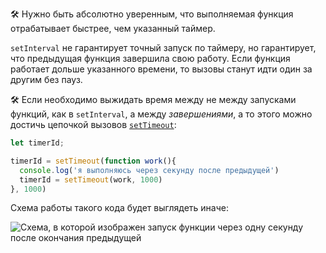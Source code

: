 🛠 Нужно быть абсолютно уверенным, что выполняемая функция отрабатывает быстрее, чем указанный таймер.

`setInterval` не гарантирует точный запуск по таймеру, но гарантирует, что предыдущая функция завершила свою работу. Если функция работает дольше указанного времени, то вызовы станут идти один за другим без пауз.

🛠 Если необходимо выжидать время между не между запусками функций, как в `setInterval`, а между _завершениями_, а то этого можно достичь цепочкой вызовов [`setTimeout`](/js/settimeout):

```js
let timerId;

timerId = setTimeout(function work(){
  console.log('я выполняюсь через секунду после предыдущей')
  timerId = setTimeout(work, 1000)
}, 1000)
```

Схема работы такого кода будет выглядеть иначе:

![Схема, в которой изображен запуск функции через одну секунду после окончания предыдущей](images/timeout-chain.png)
